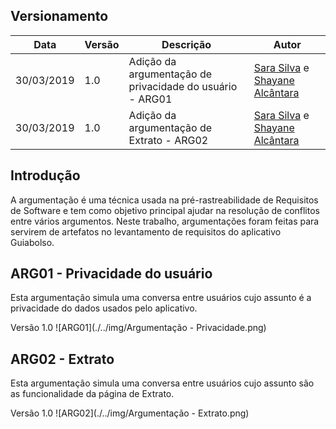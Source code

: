 ## Versionamento 

| Data | Versão | Descrição | Autor |
|--|--|--|--|
| 30/03/2019 | 1.0 | Adição da argumentação de privacidade do usuário - ARG01| [Sara Silva](https://github.com/silvasara) e [Shayane Alcântara](https://github.com/shayanealcantara) |
| 30/03/2019 | 1.0 | Adição da argumentação de Extrato - ARG02| [Sara Silva](https://github.com/silvasara) e [Shayane Alcântara](https://github.com/shayanealcantara) |

## Introdução
A argumentação é uma técnica usada na pré-rastreabilidade de Requisitos de Software e tem como objetivo principal ajudar na resolução de conflitos entre vários argumentos. Neste trabalho, argumentações foram feitas para servirem de artefatos no levantamento de requisitos do aplicativo Guiabolso.

## ARG01 - Privacidade do usuário
Esta argumentação simula uma conversa entre usuários cujo assunto é a privacidade do dados usados pelo aplicativo.

Versão 1.0
![ARG01](./../img/Argumentação - Privacidade.png)

## ARG02 - Extrato 
Esta argumentação simula uma conversa entre usuários cujo assunto são as funcionalidade da página de Extrato.

Versão 1.0
![ARG02](./../img/Argumentação - Extrato.png)

